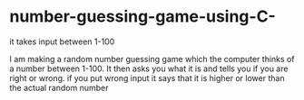 # number-guessing-game-using-C-

it takes input between 1-100

I am making a random number guessing game which the computer thinks of a number between 1-100.
It then asks you what it is and tells you if you are right or wrong.
if you put wrong input it says that it is higher or lower than the actual random number 
